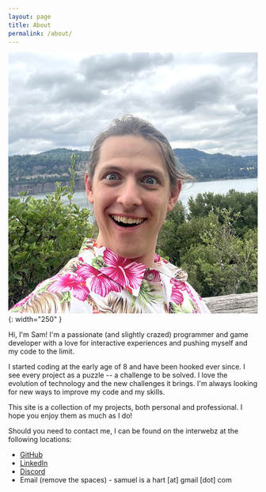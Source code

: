 ```yaml
---
layout: page
title: About
permalink: /about/
---
```

![Yes, that's me](/assets/images/me.jpg){: width="250" }

Hi, I'm Sam! I'm a passionate (and slightly crazed) programmer and game developer with a love for interactive experiences and pushing myself and my code to the limit.

I started coding at the early age of 8 and have been hooked ever since. I see every project as a puzzle -- a challenge to be solved. I love the evolution of technology and the new challenges it brings. I'm always looking for new ways to improve my code and my skills.

This site is a collection of my projects, both personal and professional. I hope you enjoy them as much as I do!

Should you need to contact me, I can be found on the interwebz at the following locations:

* [GitHub](https://github.com/Samuel-IH)
* [LinkedIn](https://www.linkedin.com/in/samuel-hart/)
* [Discord](https://discordapp.com/users/511024131739746314)
* Email (remove the spaces) - samuel is a hart [at] gmail [dot] com
